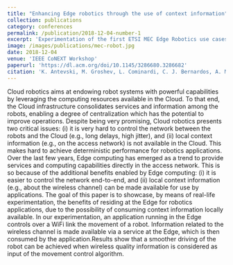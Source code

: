 ```yaml
---
title: "Enhancing Edge robotics through the use of context information"
collection: publications
category: conferences
permalink: /publication/2018-12-04-number-1
excerpt: 'Experimentation of the first ETSI MEC Edge Robotics use cases where we show the benefits of residing at the Edge for robotics applications, due to the possibility of consuming network context information.'
image: /images/publications/mec-robot.jpg
date: 2018-12-04
venue: 'IEEE CoNEXT Workshop'
paperurl: 'https://dl.acm.org/doi/10.1145/3286680.3286682'
citation: 'K. Antevski, M. Groshev, L. Cominardi, C. J. Bernardos, A. Mourad, and R. Gazda. 2018. Enhancing Edge robotics through the use of context information. In Proceedings of the Workshop on Experimentation and Measurements in 5G (EM-5G 18). Association for Computing Machinery, New York, NY, USA, 7–12.'
---
```


Cloud robotics aims at endowing robot systems with powerful capabilities by leveraging the computing resources available in the Cloud. To that end, the Cloud infrastructure consolidates services and information among the robots, enabling a degree of centralization which has the potential to improve operations. Despite being very promising, Cloud robotics presents two critical issues: (i) it is very hard to control the network between the robots and the Cloud (e.g., long delays, high jitter), and (ii) local context information (e.g., on the access network) is not available in the Cloud. This makes hard to achieve deterministic performance for robotics applications. Over the last few years, Edge computing has emerged as a trend to provide services and computing capabilities directly in the access network. This is so because of the additional benefits enabled by Edge computing: (i) it is easier to control the network end-to-end, and (ii) local context information (e.g., about the wireless channel) can be made available for use by applications. The goal of this paper is to showcase, by means of real-life experimentation, the benefits of residing at the Edge for robotics applications, due to the possibility of consuming context information locally available. In our experimentation, an application running in the Edge controls over a WiFi link the movement of a robot. Information related to the wireless channel is made available via a service at the Edge, which is then consumed by the application.Results show that a smoother driving of the robot can be achieved when wireless quality information is considered as input of the movement control algorithm.